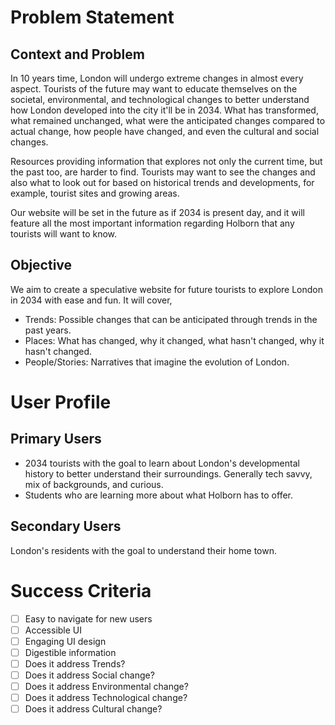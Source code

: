 # Problem Statement

## Context and Problem
In 10 years time, London will undergo extreme changes in almost every aspect. Tourists of the future may want to educate
themselves on the societal, environmental, and technological changes to better understand how London developed into the
city it'll be in 2034. What has transformed, what remained unchanged, what were the anticipated changes compared to actual
change, how people have changed, and even the cultural and social changes. 

Resources providing information that explores not only the current time, but the past too, are harder to find. Tourists may want to see the changes and also what to look out for based on historical trends and developments, for example, tourist sites and growing areas.

Our website will be set in the future as if 2034 is present day, and it will feature all the most important information regarding Holborn that any tourists will want to know.

## Objective

We aim to create a speculative website for future tourists to explore London in 2034 with ease and fun. It will cover,

- Trends: Possible changes that can be anticipated through trends in the past years.
- Places: What has changed, why it changed, what hasn't changed, why it hasn't changed.
- People/Stories: Narratives that imagine the evolution of London.

# User Profile

## Primary Users
 - 2034 tourists with the goal to learn about London's developmental history to better understand their surroundings. Generally
tech savvy, mix of backgrounds, and curious.
 - Students who are learning more about what Holborn has to offer.

## Secondary Users
London's residents with the goal to understand their home town.

# Success Criteria
- [ ] Easy to navigate for new users
- [ ] Accessible UI
- [ ] Engaging UI design
- [ ] Digestible information
- [ ] Does it address Trends?
- [ ] Does it address Social change?
- [ ] Does it address Environmental change?
- [ ] Does it address Technological change?
- [ ] Does it address Cultural change?

